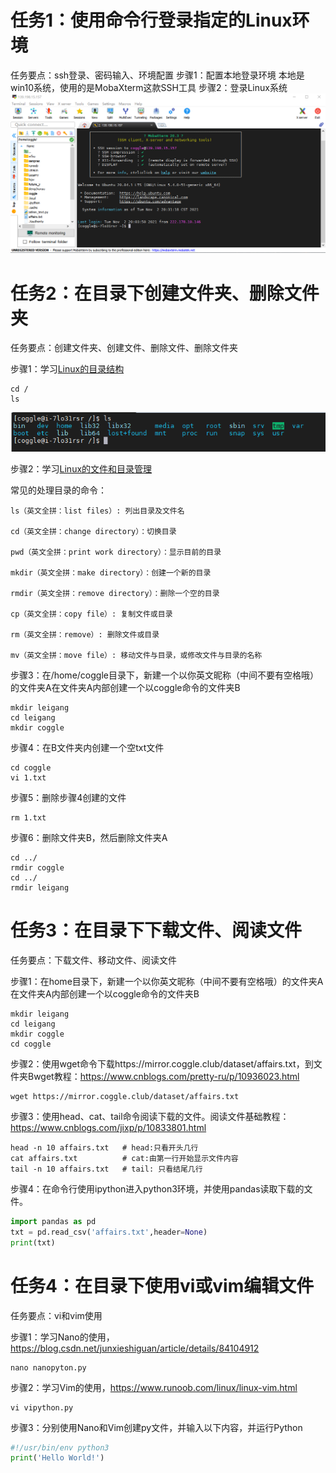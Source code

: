 
# 任务1：使用命令行登录指定的Linux环境
任务要点：ssh登录、密码输入、环境配置
步骤1：配置本地登录环境
本地是win10系统，使用的是MobaXterm这款SSH工具
步骤2：登录Linux系统
![image.png](imgs/1.png)


# 任务2：在目录下创建文件夹、删除文件夹
任务要点：创建文件夹、创建文件、删除文件、删除文件夹

步骤1：学习[Linux的目录结构](https://www.runoob.com/linux/linux-system-contents.html)
```
cd /
ls
```
![image.png](imgs/2.png)

步骤2：学习[Linux的文件和目录管理](https://www.runoob.com/linux/linux-file-content-manage.html)

常见的处理目录的命令：
```
ls（英文全拼：list files）: 列出目录及文件名

cd（英文全拼：change directory）：切换目录

pwd（英文全拼：print work directory）：显示目前的目录

mkdir（英文全拼：make directory）：创建一个新的目录

rmdir（英文全拼：remove directory）：删除一个空的目录

cp（英文全拼：copy file）: 复制文件或目录

rm（英文全拼：remove）: 删除文件或目录

mv（英文全拼：move file）: 移动文件与目录，或修改文件与目录的名称
```

步骤3：在/home/coggle目录下，新建一个以你英文昵称（中间不要有空格哦）的文件夹A在文件夹A内部创建一个以coggle命令的文件夹B
```
mkdir leigang
cd leigang
mkdir coggle
```
步骤4：在B文件夹内创建一个空txt文件
```
cd coggle
vi 1.txt
```

步骤5：删除步骤4创建的文件
```
rm 1.txt
```
步骤6：删除文件夹B，然后删除文件夹A
```
cd ../
rmdir coggle
cd ../
rmdir leigang
```

# 任务3：在目录下下载文件、阅读文件

任务要点：下载文件、移动文件、阅读文件

步骤1：在home目录下，新建一个以你英文昵称（中间不要有空格哦）的文件夹A在文件夹A内部创建一个以coggle命令的文件夹B
```
mkdir leigang
cd leigang
mkdir coggle
cd coggle
```
步骤2：使用wget命令下载https://mirror.coggle.club/dataset/affairs.txt，到文件夹Bwget教程：https://www.cnblogs.com/pretty-ru/p/10936023.html
```
wget https://mirror.coggle.club/dataset/affairs.txt
```

步骤3：使用head、cat、tail命令阅读下载的文件。阅读文件基础教程：https://www.cnblogs.com/jixp/p/10833801.html
```
head -n 10 affairs.txt   # head:只看开头几行
cat affairs.txt          # cat:由第一行开始显示文件内容
tail -n 10 affairs.txt   # tail: 只看结尾几行
```

步骤4：在命令行使用ipython进入python3环境，并使用pandas读取下载的文件。
```python
import pandas as pd
txt = pd.read_csv('affairs.txt',header=None)
print(txt)
```

# 任务4：在目录下使用vi或vim编辑文件
任务要点：vi和vim使用

步骤1：学习Nano的使用，https://blog.csdn.net/junxieshiguan/article/details/84104912
```
nano nanopyton.py
```
步骤2：学习Vim的使用，https://www.runoob.com/linux/linux-vim.html
```
vi vipython.py
```
步骤3：分别使用Nano和Vim创建py文件，并输入以下内容，并运行Python
```python
#!/usr/bin/env python3
print('Hello World!')
```

